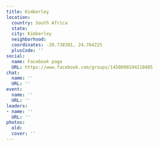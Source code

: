 ```yaml
---
title: Kimberley
location:
  country: South Africa
  state: 
  city: Kimberley
  neighborhood: 
  coordinates: -28.738301, 24.764225
  plusCode: ''
social:
  name: Facebook page
  URL: https://www.facebook.com/groups/1458090194218405
chat:
  name: ''
  URL: ''
event:
  name: ''
  URL: ''
leaders:
- name: ''
  URL: ''
photos:
  old: 
  cover: ''
---
```

